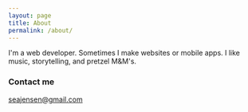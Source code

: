 ```yaml
---
layout: page
title: About
permalink: /about/
---
```


I'm a web developer. Sometimes I make websites or mobile apps. I like music, storytelling, and pretzel M&M's.

### Contact me

[seajensen@gmail.com](mailto:seajensen@gmail.com)